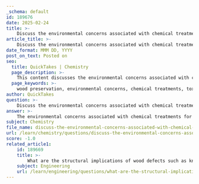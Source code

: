 ```yaml
---
_schema: default
id: 189676
date: 2025-02-24
title: >-
    Discuss the environmental concerns associated with chemical treatments for wood preservation.
article_title: >-
    Discuss the environmental concerns associated with chemical treatments for wood preservation.
date_format: MMM DD, YYYY
post_on_text: Posted on
seo:
  title: QuickTakes | Chemistry
  page_description: >-
    This content discusses the environmental concerns associated with chemical treatments for wood preservation, including toxicity, contamination, human health risks, sustainability issues, and emerging eco-friendly alternatives.
  page_keywords: >-
    wood preservation, environmental concerns, chemical treatments, toxic chemicals, soil contamination, water contamination, human health risks, sustainability, deforestation, regulatory measures, alternatives, innovations
author: QuickTakes
question: >-
    Discuss the environmental concerns associated with chemical treatments for wood preservation.
answer: >-
    The environmental concerns associated with chemical treatments for wood preservation are significant and multifaceted. Here are the key points to consider:\n\n1. **Chemical Composition**: Many wood preservatives contain toxic chemicals, such as chromated copper arsenate (CCA), pentachlorophenol, and creosote. These substances can leach into the soil and water, posing risks to aquatic and terrestrial organisms. The long-term effects of these chemicals on biodiversity and ecosystem health are a major concern, as they can disrupt food chains and harm sensitive species.\n\n2. **Soil and Water Contamination**: When treated wood is used in outdoor applications, such as decks, fences, or utility poles, rainwater can wash away preservatives, leading to soil and water contamination. This contamination can adversely affect plant growth and harm wildlife that relies on these habitats, potentially leading to a decline in local biodiversity.\n\n3. **Human Health Risks**: Exposure to certain wood preservatives has been linked to various health issues in humans, including skin irritation, respiratory problems, and potential carcinogenic effects. Workers involved in the treatment process or those who handle treated wood may be at higher risk, raising concerns about occupational safety and public health.\n\n4. **Sustainability of Sourcing**: The production of treated wood often involves unsustainable logging practices, contributing to deforestation and habitat loss. This not only impacts local ecosystems but also contributes to increased carbon dioxide emissions, counteracting the benefits of using wood as a renewable resource. Unsustainable practices can lead to long-term ecological damage and loss of biodiversity.\n\n5. **Regulatory Measures**: Many countries have implemented regulations to limit the use of certain harmful preservatives and promote safer alternatives. Compliance with these regulations is essential for minimizing environmental and health risks. However, enforcement and adherence to these regulations can vary, leading to potential gaps in protection.\n\n6. **Alternatives and Innovations**: There is a growing movement towards using more environmentally friendly wood preservation methods, such as non-toxic preservatives and natural treatments. These alternatives aim to reduce the negative environmental impacts while still providing the necessary protection against decay and pests. Innovations in wood treatment technology are crucial for balancing the durability of wood products with environmental sustainability.\n\nIn summary, while wood preservation treatments enhance the durability and lifespan of wood products, they also raise significant environmental concerns related to chemical toxicity, contamination, human health, and sustainability. It is crucial to balance the benefits of wood treatment with responsible sourcing and the use of safer alternatives to mitigate these impacts.
subject: Chemistry
file_name: discuss-the-environmental-concerns-associated-with-chemical-treatments-for-wood-preservation.md
url: /learn/chemistry/questions/discuss-the-environmental-concerns-associated-with-chemical-treatments-for-wood-preservation
score: -1.0
related_article1:
    id: 189669
    title: >-
        What are the structural implications of wood defects such as knots and checks?
    subject: Engineering
    url: /learn/engineering/questions/what-are-the-structural-implications-of-wood-defects-such-as-knots-and-checks
---
```


&nbsp;